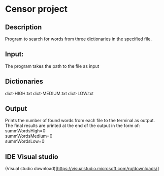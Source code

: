 # Censor project

## Description
Program to search for words from three dictionaries in the specified file.

## Input:
The program takes the path to the file as input

## Dictionaries
dict-HIGH.txt
dict-MEDIUM.txt
dict-LOW.txt

## Output
Prints the number of found words from each file to the terminal as output.
The final results are printed at the end of the output in the form of:  
summWordsHigh=0  
summWordsMedium=0  
summWordsLow=0  

## IDE Visual studio 
(Visual studio download)[https://visualstudio.microsoft.com/ru/downloads/]

